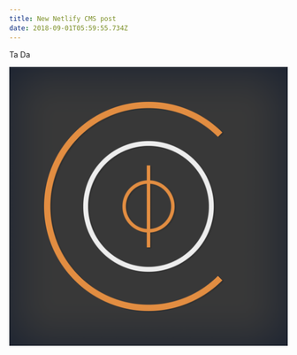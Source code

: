 ```yaml
---
title: New Netlify CMS post
date: 2018-09-01T05:59:55.734Z
---
```

Ta Da

![It's my crazy logo](/static/assets/ashco-logo.png)
